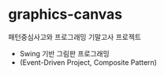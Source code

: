 # graphics-canvas
패턴중심사고와 프로그래밍 기말고사 프로젝트
- Swing 기반 그림판 프로그래밍 
- (Event-Driven Project, Composite Pattern)
